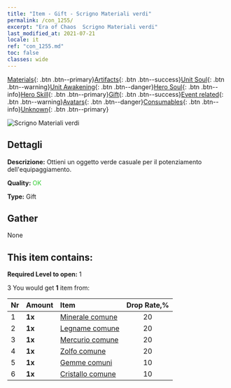 ```yaml
---
title: "Item - Gift - Scrigno Materiali verdi"
permalink: /con_1255/
excerpt: "Era of Chaos  Scrigno Materiali verdi"
last_modified_at: 2021-07-21
locale: it
ref: "con_1255.md"
toc: false
classes: wide
---
```

 [Materials](/ItemsIT/){: .btn .btn--primary}[Artifacts](/ItemsIT/Artifacts/){: .btn .btn--success}[Unit Soul](/ItemsIT/UnitSoul/){: .btn .btn--warning}[Unit Awakening](/ItemsIT/UnitAwakening/){: .btn .btn--danger}[Hero Soul](/ItemsIT/HeroSoul/){: .btn .btn--info}[Hero Skill](/ItemsIT/HeroSkill/){: .btn .btn--primary}[Gift](/ItemsIT/Gift/){: .btn .btn--success}[Event related](/ItemsIT/Events/){: .btn .btn--warning}[Avatars](/ItemsIT/Avatars/){: .btn .btn--danger}[Consumables](/ItemsIT/Consumables/){: .btn .btn--info}[Unknown](/ItemsIT/Unknown/){: .btn .btn--primary}

 ![Scrigno Materiali verdi](/images/t/i_304002.png)

## Dettagli
 **Descrizione:** Ottieni un oggetto verde casuale per il potenziamento dell'equipaggiamento.

 **Quality:** <span style="color: #32CD32">OK</span>

 **Type:** Gift

## Gather

  None

## This item contains:

 **Required Level to open:** 1

 3 You would get **1** item  from:

  | Nr | Amount |     Item    | Drop Rate,% |
  |:---|:-------|:------------|:---------:|
  | 1 |  **1x** | [Minerale comune](/ItemsIT/mat_6/) | 20 | 
  | 2 |  **1x** | [Legname comune](/ItemsIT/mat_7/) | 20 | 
  | 3 |  **1x** | [Mercurio comune](/ItemsIT/mat_8/) | 20 | 
  | 4 |  **1x** | [Zolfo comune](/ItemsIT/mat_9/) | 20 | 
  | 5 |  **1x** | [Gemme comuni](/ItemsIT/mat_10/) | 10 | 
  | 6 |  **1x** | [Cristallo comune](/ItemsIT/mat_11/) | 10 | 
